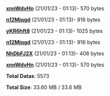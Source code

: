 [**xnnWdvHn**](/data/xnnWdvHn.txt) (21/01/23 - 01:13)- 570 bytes

[**n12Mjqgd**](/data/n12Mjqgd.txt) (21/01/23 - 01:13)- 916 bytes

[**yKR6hft8**](/data/yKR6hft8.txt) (21/01/23 - 01:13)- 1025 bytes

[**n12Mjqgd**](/data/n12Mjqgd.txt) (21/01/23 - 01:13)- 916 bytes

[**NhDbFJ2X**](/data/NhDbFJ2X.txt) (21/01/23 - 01:13)- 408 bytes

[**xnnWdvHn**](/data/xnnWdvHn.txt) (21/01/23 - 01:13)- 570 bytes

**Total Datas**: 5573

**Total Size**: 33.60 MB / 33.6 MB